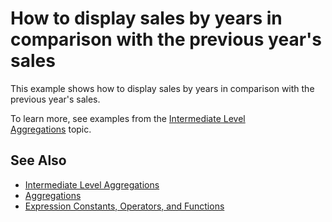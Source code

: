 
# How to display sales by years in comparison with the previous year's sales


This example shows how to display sales by years in comparison with the previous year's sales.

 To learn more, see examples from the [Intermediate Level Aggregations](https://docs.devexpress.com/Dashboard/115870/) topic.


## See Also
- [Intermediate Level Aggregations](https://docs.devexpress.com/Dashboard/115870/)
- [Aggregations](https://docs.devexpress.com/Dashboard/115894/)
- [Expression Constants, Operators, and Functions](https://docs.devexpress.com/Dashboard/400122/)